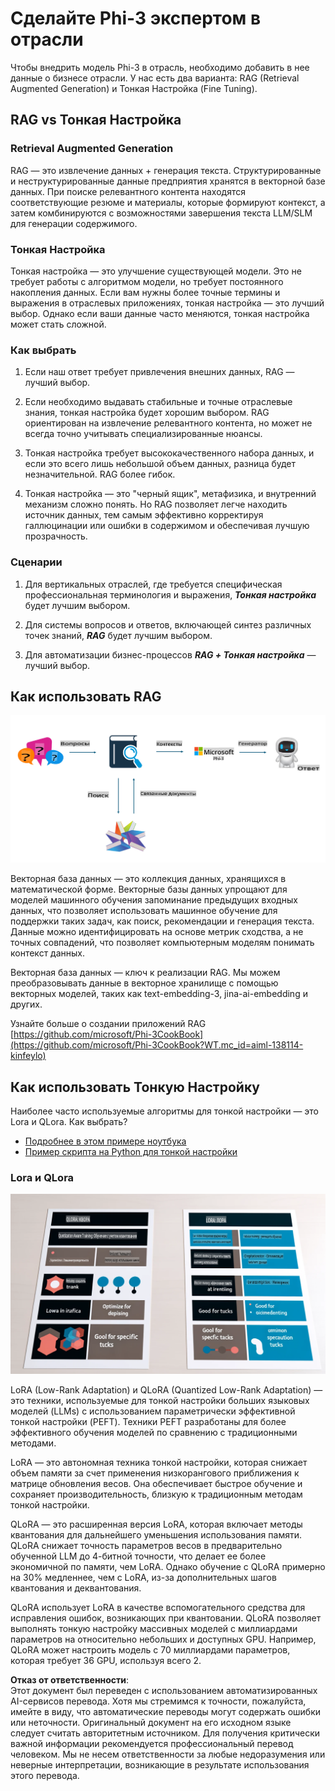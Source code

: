# **Сделайте Phi-3 экспертом в отрасли**

Чтобы внедрить модель Phi-3 в отрасль, необходимо добавить в нее данные о бизнесе отрасли. У нас есть два варианта: RAG (Retrieval Augmented Generation) и Тонкая Настройка (Fine Tuning).

## **RAG vs Тонкая Настройка**

### **Retrieval Augmented Generation**

RAG — это извлечение данных + генерация текста. Структурированные и неструктурированные данные предприятия хранятся в векторной базе данных. При поиске релевантного контента находятся соответствующие резюме и материалы, которые формируют контекст, а затем комбинируются с возможностями завершения текста LLM/SLM для генерации содержимого.

### **Тонкая Настройка**

Тонкая настройка — это улучшение существующей модели. Это не требует работы с алгоритмом модели, но требует постоянного накопления данных. Если вам нужны более точные термины и выражения в отраслевых приложениях, тонкая настройка — это лучший выбор. Однако если ваши данные часто меняются, тонкая настройка может стать сложной.

### **Как выбрать**

1. Если наш ответ требует привлечения внешних данных, RAG — лучший выбор.

2. Если необходимо выдавать стабильные и точные отраслевые знания, тонкая настройка будет хорошим выбором. RAG ориентирован на извлечение релевантного контента, но может не всегда точно учитывать специализированные нюансы.

3. Тонкая настройка требует высококачественного набора данных, и если это всего лишь небольшой объем данных, разница будет незначительной. RAG более гибок.

4. Тонкая настройка — это "черный ящик", метафизика, и внутренний механизм сложно понять. Но RAG позволяет легче находить источник данных, тем самым эффективно корректируя галлюцинации или ошибки в содержимом и обеспечивая лучшую прозрачность.

### **Сценарии**

1. Для вертикальных отраслей, где требуется специфическая профессиональная терминология и выражения, ***Тонкая настройка*** будет лучшим выбором.

2. Для системы вопросов и ответов, включающей синтез различных точек знаний, ***RAG*** будет лучшим выбором.

3. Для автоматизации бизнес-процессов ***RAG + Тонкая настройка*** — лучший выбор.

## **Как использовать RAG**

![rag](../../../../translated_images/rag.36e7cb856f120334d577fde60c6a5d7c5eecae255dac387669303d30b4b3efa4.ru.png)

Векторная база данных — это коллекция данных, хранящихся в математической форме. Векторные базы данных упрощают для моделей машинного обучения запоминание предыдущих входных данных, что позволяет использовать машинное обучение для поддержки таких задач, как поиск, рекомендации и генерация текста. Данные можно идентифицировать на основе метрик сходства, а не точных совпадений, что позволяет компьютерным моделям понимать контекст данных.

Векторная база данных — ключ к реализации RAG. Мы можем преобразовывать данные в векторное хранилище с помощью векторных моделей, таких как text-embedding-3, jina-ai-embedding и других.

Узнайте больше о создании приложений RAG [https://github.com/microsoft/Phi-3CookBook](https://github.com/microsoft/Phi-3CookBook?WT.mc_id=aiml-138114-kinfeylo)

## **Как использовать Тонкую Настройку**

Наиболее часто используемые алгоритмы для тонкой настройки — это Lora и QLora. Как выбрать?
- [Подробнее в этом примере ноутбука](../../../../code/04.Finetuning/Phi_3_Inference_Finetuning.ipynb)
- [Пример скрипта на Python для тонкой настройки](../../../../code/04.Finetuning/FineTrainingScript.py)

### **Lora и QLora**

![lora](../../../../translated_images/qlora.6aeba71122bc0c8d56ccf0bc36b861304939fee087f43c1fc6cc5c9cb8764725.ru.png)

LoRA (Low-Rank Adaptation) и QLoRA (Quantized Low-Rank Adaptation) — это техники, используемые для тонкой настройки больших языковых моделей (LLMs) с использованием параметрически эффективной тонкой настройки (PEFT). Техники PEFT разработаны для более эффективного обучения моделей по сравнению с традиционными методами.

LoRA — это автономная техника тонкой настройки, которая снижает объем памяти за счет применения низкорангового приближения к матрице обновления весов. Она обеспечивает быстрое обучение и сохраняет производительность, близкую к традиционным методам тонкой настройки.

QLoRA — это расширенная версия LoRA, которая включает методы квантования для дальнейшего уменьшения использования памяти. QLoRA снижает точность параметров весов в предварительно обученной LLM до 4-битной точности, что делает ее более экономичной по памяти, чем LoRA. Однако обучение с QLoRA примерно на 30% медленнее, чем с LoRA, из-за дополнительных шагов квантования и деквантования.

QLoRA использует LoRA в качестве вспомогательного средства для исправления ошибок, возникающих при квантовании. QLoRA позволяет выполнять тонкую настройку массивных моделей с миллиардами параметров на относительно небольших и доступных GPU. Например, QLoRA может настроить модель с 70 миллиардами параметров, которая требует 36 GPU, используя всего 2.

**Отказ от ответственности**:  
Этот документ был переведен с использованием автоматизированных AI-сервисов перевода. Хотя мы стремимся к точности, пожалуйста, имейте в виду, что автоматические переводы могут содержать ошибки или неточности. Оригинальный документ на его исходном языке следует считать авторитетным источником. Для получения критически важной информации рекомендуется профессиональный перевод человеком. Мы не несем ответственности за любые недоразумения или неверные интерпретации, возникающие в результате использования этого перевода.